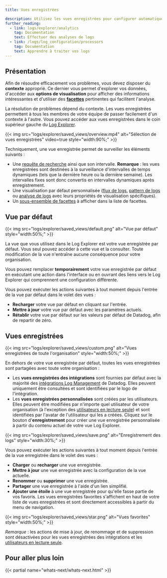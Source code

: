 ```yaml
---
title: Vues enregistrées

description: Utilisez les vues enregistrées pour configurer automatiquement votre vue Log Explorer.
further_reading:
  - link: logs/explorer/analytics
    tag: Documentation
    text: Effectuer des analyses de logs
  - link: /logs/log_configuration/processors
    tag: Documentation
    text: Apprendre à traiter vos logs
---
```

## Présentation

Afin de résoudre efficacement vos problèmes, vous devez disposer du **contexte** approprié. Ce dernier vous permet d'explorer vos données, d'accéder aux **options de visualisation** pour afficher des informations intéressantes et d'utiliser des **[facettes][1]** pertinentes qui facilitent l'analyse.

La résolution de problèmes dépend du contexte. Les vues enregistrées permettent à tous les membres de votre équipe de passer facilement d'un contexte à l'autre. Vous pouvez accéder aux vues enregistrées dans le coin supérieur gauche du [Log Explorer][2].

{{< img src="logs/explorer/saved_views/overview.mp4" alt="Sélection de vues enregistrées" video=true style="width:90%;" >}}

Techniquement, une vue enregistrée permet de surveiller les éléments suivants :

- Une [requête de recherche][3] ainsi que son intervalle. **Remarque** : les vues enregistrées sont destinées à la surveillance d'intervalles de temps dynamiques (tels que la dernière heure ou la dernière semaine). Les intervalles fixes sont donc convertis en intervalles dynamiques après enregistrement.
- Une visualisation par défaut personnalisée ([flux de logs][4], [pattern de logs][5] ou [analyse de logs][6] avec leurs propriétés de visualisation spécifiques).
- Un [sous-ensemble de facettes][1] à afficher dans la liste de facettes.

## Vue par défaut

{{< img src="logs/explorer/saved_views/default.png" alt="Vue par défaut" style="width:50%;" >}}

La vue que vous utilisez dans le Log Explorer est votre vue enregistrée par défaut. Vous seul pouvez accéder à cette vue et la consulter. Toute modification de la vue n'entraîne aucune conséquence pour votre organisation.

Vous pouvez remplacer **temporairement** votre vue enregistrée par défaut en exécutant une action dans l'interface ou en ouvrant des liens vers le Log Explorer qui comprennent une configuration différente.

Vous pouvez exécuter les actions suivantes à tout moment depuis l'entrée de la vue par défaut dans le volet des vues :

* **Recharger** votre vue par défaut en cliquant sur l'entrée.
* **Mettre à jour** votre vue par défaut avec les paramètres actuels.
* **Rétablir** votre vue par défaut sur les valeurs par défaut de Datadog, afin de repartir de zéro.

## Vues enregistrées

{{< img src="logs/explorer/saved_views/custom.png" alt="Vues enregistrées de toute l'organisation" style="width:50%;" >}}

En dehors de votre vue enregistrée par défaut, toutes les vues enregistrées sont partagées avec toute votre organisation :

* Les **vues enregistrées des intégrations** sont fournies par défaut avec la majorité des [intégrations Log Management][7] de Datadog. Elles peuvent uniquement être consultées et sont identifiées par le logo de l'intégration.
* Les **vues enregistrées personnalisées** sont créées par les utilisateurs. Elles peuvent être modifiées par n'importe quel utilisateur de votre organisation (à l'exception des [utilisateurs en lecture seule][8]) et sont identifiées par l'avatar de l'utilisateur qui les a créées. Cliquez sur le bouton d'**enregistrement** pour créer une vue enregistrée personnalisée à partir du contenu actuel de votre vue Log Explorer.

{{< img src="logs/explorer/saved_views/save.png" alt="Enregistrement des logs" style="width:30%;" >}}

Vous pouvez exécuter les actions suivantes à tout moment depuis l'entrée de la vue enregistrée dans le volet des vues :

* **Charger** ou **recharger** une vue enregistrée.
* **Mettre à jour** une vue enregistrée avec la configuration de la vue actuelle.
* **Renommer** ou **supprimer** une vue enregistrée.
* **Partager** une vue enregistrée à l'aide d'un lien simplifié.
* **Ajouter une étoile** à une vue enregistrée pour qu'elle fasse partie de vos favoris. Les vues enregistrées favorites s'affichent en haut de votre liste de vues enregistrées et sont directement accessibles à partir du menu de navigation.

{{< img src="logs/explorer/saved_views/star.png" alt="Vues favorites" style="width:50%;" >}}

*Remarque* : les actions de mise à jour, de renommage et de suppression sont désactivées pour les vues enregistrées des intégrations et les [utilisateurs en lecture seule][8].

## Pour aller plus loin

{{< partial name="whats-next/whats-next.html" >}}

[1]: /fr/logs/explorer/facets/
[2]: /fr/logs/explorer
[3]: /fr/logs/explorer/search/
[4]: /fr/logs/explorer/?tab=logstream#visualization
[5]: /fr/logs/explorer/patterns/
[6]: /fr/logs/explorer/analytics/
[7]: /fr/integrations/#cat-log-collection
[8]: /fr/account_management/rbac/permissions?tab=ui#general-permissions
